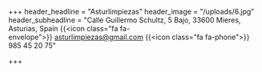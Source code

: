 +++
header_headline = "Asturlimpiezas"
header_image = "/uploads/6.jpg"
header_subheadline = "Calle Guillermo Schultz, 5 Bajo, 33600 Mieres, Asturias, Spain  {{<icon class=\"fa fa-envelope\">}} asturlimpiezas@gmail.com  {{<icon class=\"fa fa-phone\">}} 985 45 20 75"

+++
